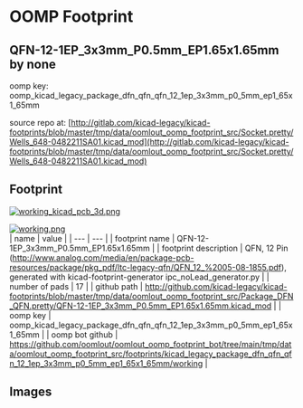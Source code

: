 # OOMP Footprint  
## QFN-12-1EP_3x3mm_P0.5mm_EP1.65x1.65mm  by none  
  
oomp key: oomp_kicad_legacy_package_dfn_qfn_qfn_12_1ep_3x3mm_p0_5mm_ep1_65x1_65mm  
  
source repo at: [http://gitlab.com/kicad-legacy/kicad-footprints/blob/master/tmp/data/oomlout_oomp_footprint_src/Socket.pretty/Wells_648-0482211SA01.kicad_mod](http://gitlab.com/kicad-legacy/kicad-footprints/blob/master/tmp/data/oomlout_oomp_footprint_src/Socket.pretty/Wells_648-0482211SA01.kicad_mod)  
## Footprint  
  
[![working_kicad_pcb_3d.png](working_kicad_pcb_3d_600.png)](working_kicad_pcb_3d.png)  
  
[![working.png](working_600.png)](working.png)  
| name | value | 
| --- | --- | 
| footprint name | QFN-12-1EP_3x3mm_P0.5mm_EP1.65x1.65mm | 
| footprint description | QFN, 12 Pin (http://www.analog.com/media/en/package-pcb-resources/package/pkg_pdf/ltc-legacy-qfn/QFN_12_%2005-08-1855.pdf), generated with kicad-footprint-generator ipc_noLead_generator.py | 
| number of pads | 17 | 
| github path | http://github.com/kicad-legacy/kicad-footprints/blob/master/tmp/data/oomlout_oomp_footprint_src/Package_DFN_QFN.pretty/QFN-12-1EP_3x3mm_P0.5mm_EP1.65x1.65mm.kicad_mod | 
| oomp key | oomp_kicad_legacy_package_dfn_qfn_qfn_12_1ep_3x3mm_p0_5mm_ep1_65x1_65mm | 
| oomp bot github | https://github.com/oomlout/oomlout_oomp_footprint_bot/tree/main/tmp/data/oomlout_oomp_footprint_src/footprints/kicad_legacy_package_dfn_qfn_qfn_12_1ep_3x3mm_p0_5mm_ep1_65x1_65mm/working | 
## Images  
